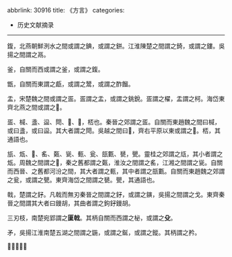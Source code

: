 abbrlink: 30916
title: 《方言》
categories:
  - 历史文献摘录
---
鍑，北燕朝鮮洌水之間或謂之錪，或謂之鉼。江淮陳楚之間謂之錡，或謂之鏤。吳揚之間謂之鬲。

釜，自關而西或謂之釜，或謂之鍑。

甑，自關而東謂之甗，或謂之鬵，或謂之酢餾。

 盂，宋楚魏之間或謂之㿿。㿿謂之盂，或謂之銚銳。㿿謂之櫂，盂謂之柯。海岱東齊北燕之間或謂之𥁠。

㿿、椷、盞、䀀、閜、𥂸、𥂓，桮也。秦晉之郊謂之㿿。自關而東趙魏之間曰椷，或曰盞，或曰䀀。其大者謂之閜。吳越之間曰𥂸，齊右平原以東或謂之𥂓。桮，其通語也。

瓬、瓭、𤮢、䍃、㽀、㼻、甀、瓮、瓿甊、㽈，甖。靈桂之郊謂之㼚，其小者謂之瓭。周魏之間謂之𤮢，秦之舊都謂之㽀，淮汝之間謂之䍃，江湘之間謂之㼻。自關而西晉、之舊都河汾之間，其大者謂之甀，其中者謂之瓿甊。自關而東趙魏之郊謂之瓮，或謂之甖。東齊海岱之間謂之㽈。甖，其通語也。

戟，楚謂之釨。凡戟而無刃秦晉之間謂之釨，或謂之鏔，吳揚之間謂之戈。東齊秦晉之間謂其大者曰鏝胡，其曲者謂之鉤釨鏝胡。

三刃枝，南楚宛郢謂之**匽戟**。其柄自關而西謂之柲，或謂之**殳**。

 矛，吳揚江淮南楚五湖之間謂之鍦，或謂之鋋，或謂之鏦。其柄謂之矜。

𤭐謂之㽌。